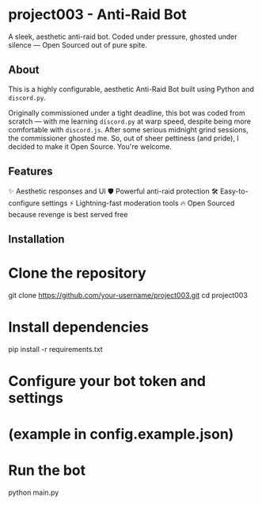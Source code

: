 # project003 - Anti-Raid Bot

A sleek, aesthetic anti-raid bot. Coded under pressure, ghosted under silence — Open Sourced out of pure spite.

## About

This is a highly configurable, aesthetic Anti-Raid Bot built using Python and `discord.py`.

Originally commissioned under a tight deadline, this bot was coded from scratch — with me learning `discord.py` at warp speed, despite being more comfortable with `discord.js`. After some serious midnight grind sessions, the commissioner ghosted me.
So, out of sheer pettiness (and pride), I decided to make it Open Source.
You're welcome.

## Features

✨ Aesthetic responses and UI
🛡️ Powerful anti-raid protection
🛠️ Easy-to-configure settings
⚡ Lightning-fast moderation tools
🔥 Open Sourced because revenge is best served free

## Installation

# Clone the repository
git clone https://github.com/your-username/project003.git
cd project003

# Install dependencies
pip install -r requirements.txt

# Configure your bot token and settings
# (example in config.example.json)

# Run the bot
python main.py

